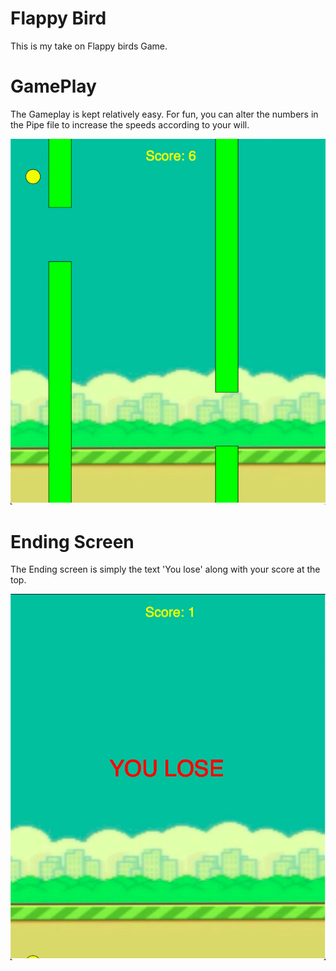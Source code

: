 # Flappy Bird

This is my take on Flappy birds Game.

# GamePlay

The Gameplay is kept relatively easy. For fun, you can alter the numbers in the Pipe file to increase the speeds according to your will.

![](https://github.com/D3nii/Processing-Projects/blob/master/Flappy_Bird/Images/gameplay.png)


# Ending Screen

The Ending screen is simply the text 'You lose' along with your score at the top.

![](https://github.com/D3nii/Processing-Projects/blob/master/Flappy_Bird/Images/lose.png)